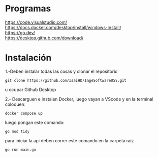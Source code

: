 # Programas

https://code.visualstudio.com/ \
https://docs.docker.com/desktop/install/windows-install/ \
https://go.dev/ \
https://desktop.github.com/download/ 

# Instalación 

1.-Deben instalar todas las cosas y clonar el repositorio 

```
git clone https://github.com/IsaiHD/IngeSoftwareUSS.git
```
u ocupar Github Desktop

2.- Descarguen e instalen Docker, luego vayan a VScode y en la terminal coloquen:
```
docker compose up
```

luego pongan este comando:

```
go mod tidy
```

para iniciar la api deben correr este comando en la carpeta raiz
```
go run main.go
```
